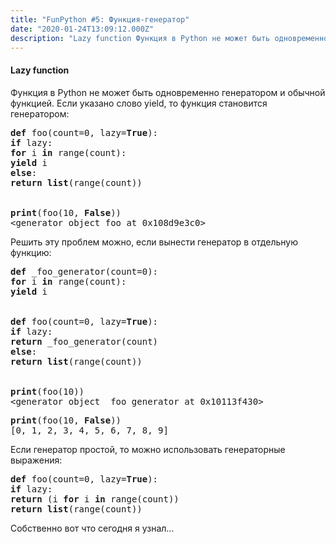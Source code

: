 ```yaml
---
title: "FunPython #5: Функция-генератор"
date: "2020-01-24T13:09:12.000Z"
description: "Lazy function Функция в Python не может быть одновременно генератором и обычной функцией. Если указано слово yield, то функция с"
---
```


<h4>Lazy function</h4>
<p>Функция в Python не может быть одновременно генератором и обычной функцией. Если указано слово yield, то функция становится генератором:</p>
<pre><strong>def</strong> foo(count=0, lazy=<strong>True</strong>):<br><strong>if</strong> lazy:<br><strong>for</strong> i <strong>in</strong> range(count):<br><strong>yield</strong> i<br><strong>else</strong>:<br><strong>return</strong> <strong>list</strong>(range(count))<br><br><br><strong>print</strong>(foo(10, <strong>False</strong>))<br>&lt;generator object foo at 0x108d9e3c0&gt;</pre>
<p>Решить эту проблем можно, если вынести генератор в отдельную функцию:</p>
<pre><strong>def</strong> _foo_generator(count=0):<br><strong>for</strong> i <strong>in</strong> range(count):<br><strong>yield</strong> i<br><br><br><strong>def</strong> foo(count=0, lazy=<strong>True</strong>):<br><strong>if</strong> lazy:<br><strong>return</strong> _foo_generator(count)<br><strong>else</strong>:<br><strong>return</strong> <strong>list</strong>(range(count))<br><br><br><strong>print</strong>(foo(10))<br>&lt;generator object _foo_generator at 0x10113f430&gt;</pre>
<pre><strong>print</strong>(foo(10, <strong>False</strong>))<br>[0, 1, 2, 3, 4, 5, 6, 7, 8, 9]</pre>
<p>Если генератор простой, то можно использовать генераторные выражения:</p>
<pre><strong>def</strong> foo(count=0, lazy=<strong>True</strong>):<br><strong>if</strong> lazy:<br><strong>return</strong> (i <strong>for</strong> i <strong>in</strong> range(count))<br><strong>return</strong> <strong>list</strong>(range(count))</pre>

<p>Собственно вот что сегодня я узнал…</p>



